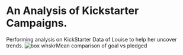 # An Analysis of Kickstarter Campaigns.
Performing analysis on KickStarter Data of Louise to help her uncover trends.
![box whskrMean comparison of goal vs pledged](https://user-images.githubusercontent.com/89166130/132120036-a80d3b8f-7a63-4c75-aa76-3d42ebeb2fd3.png)

